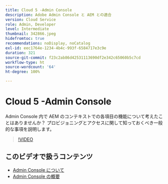 ```yaml
---
title: Cloud 5 -Admin Console
description: Adobe Admin Console と AEM との適合
version: Cloud Service
role: Admin, Developer
level: Intermediate
thumbnail: 342866.jpeg
hidefromtoc: true
recommendations: noDisplay, noCatalog
exl-id: eec1764e-1234-4b4c-993f-6584717e3c9e
duration: 321
source-git-commit: f23c2ab86d42531113690df2e342c65060b5c7cd
workflow-type: ht
source-wordcount: '64'
ht-degree: 100%

---
```


# Cloud 5 -Admin Console

Admin Console 内で AEM のコンテキストでの各項目の機能について考えたことはありませんか？ プロビジョニングとアクセスに関して知っておくべき一般的な事項を説明します。

>[!VIDEO](https://video.tv.adobe.com/v/342866?quality=12&learn=on)

## このビデオで扱うコンテンツ

+ [Admin Console について](https://experienceleague.adobe.com/docs/experience-manager-cloud-service/content/onboarding/onboarding-concepts/admin-console.html)
+ [Admin Console の概要](https://helpx.adobe.com/jp/enterprise/using/admin-console.html)
